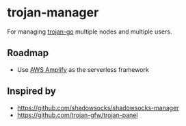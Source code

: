 # trojan-manager

For managing [trojan-go](https://github.com/p4gefau1t/trojan-go/) multiple nodes and multiple users.

## Roadmap

- Use [AWS Amplify](https://docs.amplify.aws/) as the serverless framework



## Inspired by 
- https://github.com/shadowsocks/shadowsocks-manager
- https://github.com/trojan-gfw/trojan-panel

